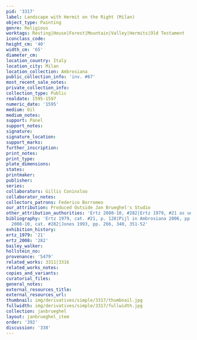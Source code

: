 ```yaml
---
pid: '3317'
label: Landscape with Hermit on the Right (Milan)
object_type: Painting
genre: Religious
worktags: Resting|House|Forest|Mountain|Valley|Hermits|Old Testament
iconclass_code:
height_cm: '40'
width_cm: '65'
diameter_cm:
location_country: Italy
location_city: Milan
location_collection: Ambrosiana
public_collection_info: 'inv. #67'
most_recent_sale_notes:
private_collection_info:
collection_type: Public
realdate: 1595-1597
numeric_date: '1595'
medium: Oil
medium_notes:
support: Panel
support_notes:
signature:
signature_location:
support_marks:
further_inscription:
print_notes:
print_type:
plate_dimensions:
states:
printmaker:
publisher:
series:
collaborators: Gillis Coninxloo
collaborator_notes:
collectors_patrons: Federico Borromeo
our_attribution: Produced Outside Jan Brueghel's Studio
other_attribution_authorities: 'Ertz 2008-10, #282|Ertz 1979, #21 as uncertain'
bibliography: 'Ertz 1979, cat. #21, p. 128|Pijl in Ambrosiana 2006, pp. 125-126.|Ertz
  2008-10, cat. #282|Jones 1993, pp. 266, 340, 351-52'
exhibition_history:
ertz_1979: '21'
ertz_2008: '282'
bailey_walker:
hollstein_no:
provenance: '5479'
related_works: 3311|3316
related_works_notes:
copies_and_variants:
curatorial_files:
general_notes:
external_resources_title:
external_resources_url:
thumbnail: img/derivatives/simple/3317/thumbnail.jpg
fullwidth: img/derivatives/simple/3317/fullwidth.jpg
collection: janbrueghel
layout: janbrueghel_item
order: '392'
discussion: '338'
---
```

